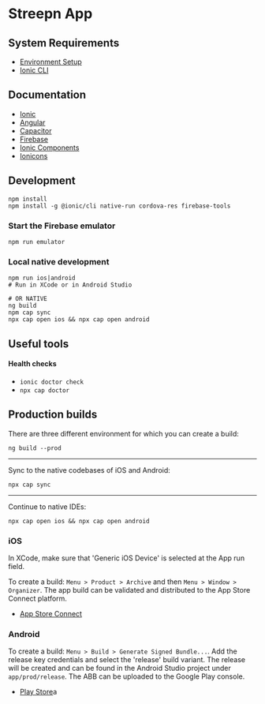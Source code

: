 Streepn App
==========

## System Requirements
* [Environment Setup](https://ionicframework.com/docs/intro/environment)
* [Ionic CLI](https://ionicframework.com/docs/intro/cli)

## Documentation
* [Ionic](https://ionicframework.com/docs)
* [Angular](https://angular.io/docs)
* [Capacitor](https://capacitor.ionicframework.com/docs/basics/workflow/)
* [Firebase](https://firebase.google.com/docs)
* [Ionic Components](https://github.com/ionic-team/ionic/tree/master/core/src/components)
* [Ionicons](https://ionicons.com/)

## Development
```
npm install
npm install -g @ionic/cli native-run cordova-res firebase-tools
```

### Start the Firebase emulator
```
npm run emulator
```

### Local native development
```
npm run ios|android
# Run in XCode or in Android Studio

# OR NATIVE 
ng build
npm cap sync
npx cap open ios && npx cap open android
```

## Useful tools
#### Health checks
* `ionic doctor check`
* `npx cap doctor`

## Production builds
There are three different environment for which you can create a build:

```ng build --prod```

---
Sync to the native codebases of iOS and Android:

```npx cap sync```

---
Continue to native IDEs:

```npx cap open ios && npx cap open android```

### iOS
In XCode, make sure that 'Generic iOS Device' is selected at the App run field.

To create a build:
`Menu > Product > Archive` and then `Menu > Window > Organizer`. The app build can be validated and distributed to the App Store Connect platform.

- [App Store Connect](https://appstoreconnect.apple.com/)

### Android
To create a build: `Menu > Build > Generate Signed Bundle...`. Add the release key credentials and select the 'release' build variant. The release will be created and can be found in the Android Studio project under `app/prod/release`. The ABB can be uploaded to the Google Play console.

- [Play Store](https://play.google.com/apps/publish)a
